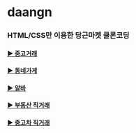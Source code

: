 # daangn
### HTML/CSS만 이용한 당근마켓 클론코딩

#### [▶ 중고거래](pages/main/README.md)
#### [▶ 동네가게](pages/nearby_stores/README.md)
#### [▶ 알바](pages/jobs/README.md)
#### [▶ 부동산 직거래](pages/jobs/README.md)
#### [▶ 중고차 직거래](pages/jobs/README.md)